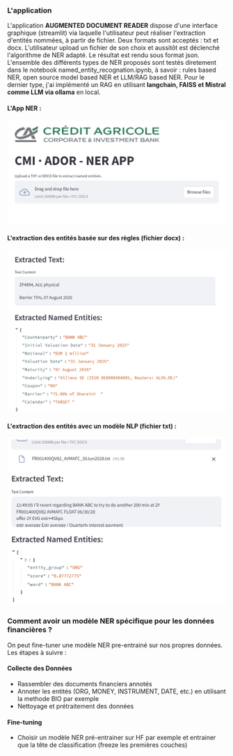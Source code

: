 ### L'application
L'application **AUGMENTED DOCUMENT READER** dispose d'une interface graphique (streamlit) via laquelle l'utilisateur peut réaliser l'extraction d'entités nommées, à partir de fichier.
Deux formats sont acceptés : txt et docx. L'utilisateur upload un fichier de son choix et aussitôt est déclenché l'algorithme de NER adapté. Le résultat est rendu sous format json.
L'ensemble des différents types de NER proposés sont testés diretement dans le notebook named_entity_recognation.ipynb, à savoir : rules based NER, open source model based NER et LLM/RAG based NER. Pour le dernier type, j'ai implémenté un RAG en utilisant **langchain, FAISS et Mistral comme LLM via ollama** en local.

#### L'App NER :
![L'App NER](src/images/app.png)

#### L'extraction des entités basée sur des règles (fichier docx) :
![L'App NER](src/images/v_docx.png)

#### L'extraction des entités avec un modèle NLP (fichier txt) :
![L'App NER](src/images/v_txt.png)

### Comment avoir un modèle NER spécifique pour les données financières ?
On peut fine-tuner une modèle NER pre-entrainé sur nos propres données. Les étapes à suivre :
#### Collecte des Données  
- Rassembler des documents financiers annotés 
- Annoter les entités (ORG, MONEY, INSTRUMENT, DATE, etc.) en utilisant la methode BIO par exemple
- Nettoyage et prétraitement des données

#### Fine-tuning
- Choisir un modèle NER pré-entrainer sur HF par exemple et entrainer que la tête de classification (freeze les premières couches)

